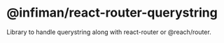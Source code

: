 # @infiman/react-router-querystring

Library to handle querystring along with react-router or @reach/router.

